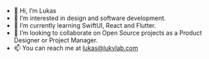 - 👋 Hi, I’m Lukas
- 👀 I’m interested in design and software development.
- 🌱 I’m currently learning SwiftUI, React and Flutter.
- 💞️ I’m looking to collaborate on Open Source projects as a Product Designer or Project Manager.
- 📫 You can reach me at lukas@lukylab.com

<!---
lukylab/lukylab is a ✨ special ✨ repository because its `README.md` (this file) appears on your GitHub profile.
You can click the Preview link to take a look at your changes.
--->
